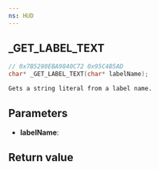 ```yaml
---
ns: HUD
---
```

## _GET_LABEL_TEXT

```c
// 0x7B5280EBA9840C72 0x95C4B5AD
char* _GET_LABEL_TEXT(char* labelName);
```

```
Gets a string literal from a label name.  
```

## Parameters
* **labelName**: 

## Return value
